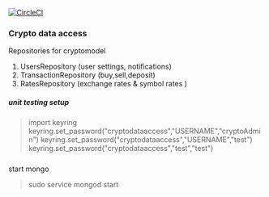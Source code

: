 

[![CircleCI](https://circleci.com/gh/athanikos/cryptodataaccess.svg?style=shield&circle-token=ecfbd9ba1187e20c781c6e467683e29e5418f915)](https://app.circleci.com/pipelines/github/athanikos/cryptodataaccess)



### Crypto data access  
Repositories for cryptomodel 
1. UsersRepository (user settings, notifications)
2. TransactionRepository (buy,sell,deposit) 
3. RatesRepository (exchange rates & symbol rates )




##### unit testing setup 
> import keyring
> keyring.set_password("cryptodataaccess","USERNAME","cryptoAdmin")
> keyring.set_password("cryptodataaccess","USERNAME","test")
> keyring.set_password("cryptodataaccess","test","test")

#####
start mongo 
> sudo service mongod start 